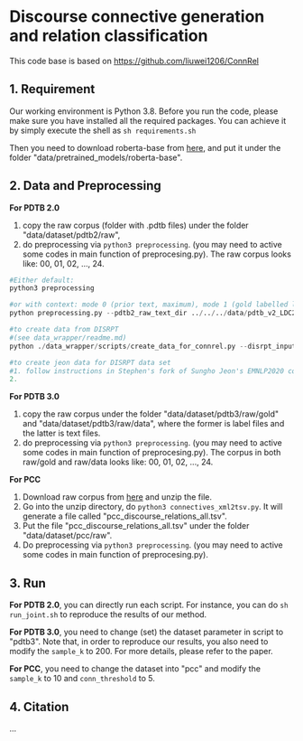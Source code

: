 # Discourse connective generation and relation classification

This code base is based on https://github.com/liuwei1206/ConnRel 

## 1. Requirement
Our working environment is Python 3.8. Before you run the code, please make sure you have installed all the required packages. You can achieve it by simply execute the shell as `sh requirements.sh`

Then you need to download roberta-base from [here](https://huggingface.co/roberta-base/tree/main), and put it under the folder "data/pretrained_models/roberta-base".

## 2. Data and Preprocessing
**For PDTB 2.0**
1. copy the raw corpus (folder with .pdtb files) under the folder "data/dataset/pdtb2/raw", 
2. do preprocessing via `python3 preprocessing`. (you may need to active some codes in main function of preprocesing.py). The raw corpus looks like: 00, 01, 02, ..., 24.

```python
#Either default:
python3 preprocessing

#or with context: mode 0 (prior text, maximum), mode 1 (gold labelled linked prior text)
python preprocessing.py --pdtb2_raw_text_dir ../../../data/pdtb_v2_LDC2008T05/pdtb_v2/data/raw/wsj --context_mode 1

#to create data from DISRPT
#(see data_wrapper/readme.md)
python ./data_wrapper/scripts/create_data_for_connrel.py --disrpt_input ~/work/data/sharedtask2023-main/data/ --ddtb_input ~/work/data/ddtb_data --output data/dataset --home /home/wansn/work/code/stephen-wan/ConnRel/

#to create jeon data for DISRPT data set
#1. follow instructions in Stephen's fork of Sungho Jeon's EMNLP2020 code
2.

```

**For PDTB 3.0**
1. copy the raw corpus under the folder "data/dataset/pdtb3/raw/gold" and "data/dataset/pdtb3/raw/data", where the former is label files and the latter is text files. 
2. do preprocessing via `python3 preprocessing`. (you may need to active some codes in main function of preprocesing.py). The corpus in both raw/gold and raw/data looks like: 00, 01, 02, ..., 24.

**For PCC**
1. Download raw corpus from [here](http://angcl.ling.uni-potsdam.de/resources/pcc2.2.zip) and unzip the file. 
2. Go into the unzip directory, do `python3 connectives_xml2tsv.py`. It will generate a file called "pcc_discourse_relations_all.tsv". 
3. Put the file "pcc_discourse_relations_all.tsv" under the folder "data/dataset/pcc/raw".
4. Do preprocessing via `python3 preprocessing`. (you may need to active some codes in main function of preprocesing.py).

## 3. Run
**For PDTB 2.0**, you can directly run each script. For instance, you can do `sh run_joint.sh` to reproduce the results of our method.

**For PDTB 3.0**, you need to change (set) the dataset parameter in script to "pdtb3". Note that, in order to reproduce our results, you also need to modify the `sample_k` to 200. For more details, please refer to the paper.

**For PCC**, you need to change the dataset into "pcc" and modify the `sample_k` to 10 and `conn_threshold` to 5.

## 4. Citation
...